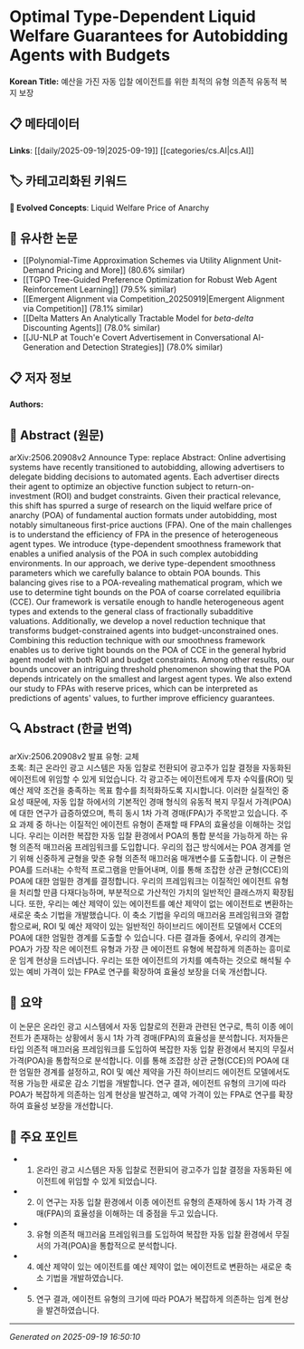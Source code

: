 
# Optimal Type-Dependent Liquid Welfare Guarantees for Autobidding Agents with Budgets

**Korean Title:** 예산을 가진 자동 입찰 에이전트를 위한 최적의 유형 의존적 유동적 복지 보장

## 📋 메타데이터

**Links**: [[daily/2025-09-19|2025-09-19]] [[categories/cs.AI|cs.AI]]

## 🏷️ 카테고리화된 키워드
**🚀 Evolved Concepts**: Liquid Welfare Price of Anarchy

## 🔗 유사한 논문
- [[Polynomial-Time Approximation Schemes via Utility Alignment Unit-Demand Pricing and More]] (80.6% similar)
- [[TGPO Tree-Guided Preference Optimization for Robust Web Agent Reinforcement Learning]] (79.5% similar)
- [[Emergent Alignment via Competition_20250919|Emergent Alignment via Competition]] (78.1% similar)
- [[Delta Matters An Analytically Tractable Model for $beta$-$delta$ Discounting Agents]] (78.0% similar)
- [[JU-NLP at Touch'e Covert Advertisement in Conversational AI-Generation and Detection Strategies]] (78.0% similar)

## 📋 저자 정보

**Authors:** 

## 📄 Abstract (원문)

arXiv:2506.20908v2 Announce Type: replace 
Abstract: Online advertising systems have recently transitioned to autobidding, allowing advertisers to delegate bidding decisions to automated agents. Each advertiser directs their agent to optimize an objective function subject to return-on-investment (ROI) and budget constraints. Given their practical relevance, this shift has spurred a surge of research on the liquid welfare price of anarchy (POA) of fundamental auction formats under autobidding, most notably simultaneous first-price auctions (FPA). One of the main challenges is to understand the efficiency of FPA in the presence of heterogeneous agent types. We introduce {type-dependent smoothness framework that enables a unified analysis of the POA in such complex autobidding environments. In our approach, we derive type-dependent smoothness parameters which we carefully balance to obtain POA bounds. This balancing gives rise to a POA-revealing mathematical program, which we use to determine tight bounds on the POA of coarse correlated equilibria (CCE). Our framework is versatile enough to handle heterogeneous agent types and extends to the general class of fractionally subadditive valuations. Additionally, we develop a novel reduction technique that transforms budget-constrained agents into budget-unconstrained ones. Combining this reduction technique with our smoothness framework enables us to derive tight bounds on the POA of CCE in the general hybrid agent model with both ROI and budget constraints. Among other results, our bounds uncover an intriguing threshold phenomenon showing that the POA depends intricately on the smallest and largest agent types. We also extend our study to FPAs with reserve prices, which can be interpreted as predictions of agents' values, to further improve efficiency guarantees.

## 🔍 Abstract (한글 번역)

arXiv:2506.20908v2 발표 유형: 교체  
초록: 최근 온라인 광고 시스템은 자동 입찰로 전환되어 광고주가 입찰 결정을 자동화된 에이전트에 위임할 수 있게 되었습니다. 각 광고주는 에이전트에게 투자 수익률(ROI) 및 예산 제약 조건을 충족하는 목표 함수를 최적화하도록 지시합니다. 이러한 실질적인 중요성 때문에, 자동 입찰 하에서의 기본적인 경매 형식의 유동적 복지 무질서 가격(POA)에 대한 연구가 급증하였으며, 특히 동시 1차 가격 경매(FPA)가 주목받고 있습니다. 주요 과제 중 하나는 이질적인 에이전트 유형이 존재할 때 FPA의 효율성을 이해하는 것입니다. 우리는 이러한 복잡한 자동 입찰 환경에서 POA의 통합 분석을 가능하게 하는 유형 의존적 매끄러움 프레임워크를 도입합니다. 우리의 접근 방식에서는 POA 경계를 얻기 위해 신중하게 균형을 맞춘 유형 의존적 매끄러움 매개변수를 도출합니다. 이 균형은 POA를 드러내는 수학적 프로그램을 만들어내며, 이를 통해 조잡한 상관 균형(CCE)의 POA에 대한 엄밀한 경계를 결정합니다. 우리의 프레임워크는 이질적인 에이전트 유형을 처리할 만큼 다재다능하며, 부분적으로 가산적인 가치의 일반적인 클래스까지 확장됩니다. 또한, 우리는 예산 제약이 있는 에이전트를 예산 제약이 없는 에이전트로 변환하는 새로운 축소 기법을 개발했습니다. 이 축소 기법을 우리의 매끄러움 프레임워크와 결합함으로써, ROI 및 예산 제약이 있는 일반적인 하이브리드 에이전트 모델에서 CCE의 POA에 대한 엄밀한 경계를 도출할 수 있습니다. 다른 결과들 중에서, 우리의 경계는 POA가 가장 작은 에이전트 유형과 가장 큰 에이전트 유형에 복잡하게 의존하는 흥미로운 임계 현상을 드러냅니다. 우리는 또한 에이전트의 가치를 예측하는 것으로 해석될 수 있는 예비 가격이 있는 FPA로 연구를 확장하여 효율성 보장을 더욱 개선합니다.

## 📝 요약

이 논문은 온라인 광고 시스템에서 자동 입찰로의 전환과 관련된 연구로, 특히 이종 에이전트가 존재하는 상황에서 동시 1차 가격 경매(FPA)의 효율성을 분석합니다. 저자들은 타입 의존적 매끄러움 프레임워크를 도입하여 복잡한 자동 입찰 환경에서 복지의 무질서 가격(POA)을 통합적으로 분석합니다. 이를 통해 조잡한 상관 균형(CCE)의 POA에 대한 엄밀한 경계를 설정하고, ROI 및 예산 제약을 가진 하이브리드 에이전트 모델에서도 적용 가능한 새로운 감소 기법을 개발합니다. 연구 결과, 에이전트 유형의 크기에 따라 POA가 복잡하게 의존하는 임계 현상을 발견하고, 예약 가격이 있는 FPA로 연구를 확장하여 효율성 보장을 개선합니다.

## 🎯 주요 포인트

- 1. 온라인 광고 시스템은 자동 입찰로 전환되어 광고주가 입찰 결정을 자동화된 에이전트에 위임할 수 있게 되었습니다.

- 2. 이 연구는 자동 입찰 환경에서 이종 에이전트 유형의 존재하에 동시 1차 가격 경매(FPA)의 효율성을 이해하는 데 중점을 두고 있습니다.

- 3. 유형 의존적 매끄러움 프레임워크를 도입하여 복잡한 자동 입찰 환경에서 무질서의 가격(POA)을 통합적으로 분석합니다.

- 4. 예산 제약이 있는 에이전트를 예산 제약이 없는 에이전트로 변환하는 새로운 축소 기법을 개발하였습니다.

- 5. 연구 결과, 에이전트 유형의 크기에 따라 POA가 복잡하게 의존하는 임계 현상을 발견하였습니다.

---

*Generated on 2025-09-19 16:50:10*